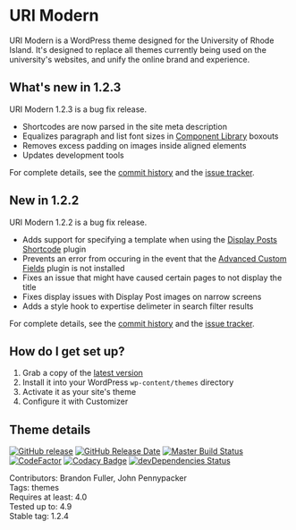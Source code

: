 # URI Modern

URI Modern is a WordPress theme designed for the University of Rhode Island. It's designed to replace all themes currently being used on the university's websites, and unify the online brand and experience. 

## What's new in 1.2.3

URI Modern 1.2.3 is a bug fix release.

* Shortcodes are now parsed in the site meta description
* Equalizes paragraph and list font sizes in [Component Library](https://github.com/uriweb/uri-component-library) boxouts
* Removes excess padding on images inside aligned elements
* Updates development tools

For complete details, see the [commit history](https://github.com/uriweb/uri-modern/pull/138/commits) and the [issue tracker](https://github.com/uriweb/uri-modern/issues). 

## New in 1.2.2

URI Modern 1.2.2 is a bug fix release.

* Adds support for specifying a template when using the [Display Posts Shortcode](https://github.com/billerickson/display-posts-shortcode) plugin
* Prevents an error from occuring in the event that the [Advanced Custom Fields](https://www.advancedcustomfields.com) plugin is not installed
* Fixes an issue that might have caused certain pages to not display the title
* Fixes display issues with Display Post images on narrow screens
* Adds a style hook to expertise delimeter in search filter results

For complete details, see the [commit history](https://github.com/uriweb/uri-modern/pull/136/commits) and the [issue tracker](https://github.com/uriweb/uri-modern/issues). 

## How do I get set up?

1. Grab a copy of the [latest version](https://github.com/uriweb/uri-modern/releases/latest)
2. Install it into your WordPress `wp-content/themes` directory
3. Activate it as your site's theme
4. Configure it with Customizer

## Theme details

[![GitHub release](https://img.shields.io/github/release/uriweb/uri-modern.svg)](https://github.com/uriweb/uri-modern/releases/latest)
[![GitHub Release Date](https://img.shields.io/github/release-date/uriweb/uri-modern.svg)](https://github.com/uriweb/uri-modern/releases/latest)
[![Master Build Status](https://travis-ci.org/uriweb/uri-modern.svg?branch=master "Master build status")](https://travis-ci.org/uriweb/uri-modern)
[![CodeFactor](https://www.codefactor.io/repository/github/uriweb/uri-modern/badge/master)](https://www.codefactor.io/repository/github/uriweb/uri-modern/overview/master)
[![Codacy Badge](https://img.shields.io/codacy/grade/cc0b943ef637481b87d3b17ff9f5b1c0.svg)](https://www.codacy.com/app/uriweb/uri-modern?utm_source=github.com&amp;utm_medium=referral&amp;utm_content=uriweb/uri-modern&amp;utm_campaign=Badge_Grade)
[![devDependencies Status](https://david-dm.org/uriweb/uri-modern/dev-status.svg "devDependencies status")](https://david-dm.org/uriweb/uri-modern?type=dev)

Contributors: Brandon Fuller, John Pennypacker  
Tags: themes  
Requires at least: 4.0  
Tested up to: 4.9  
Stable tag: 1.2.4  